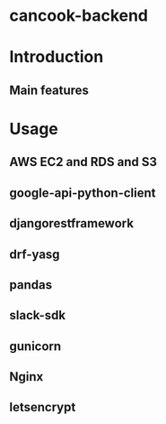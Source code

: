 # cancook-backend

# Introduction
## Main features

# Usage
## AWS EC2 and RDS and S3

## google-api-python-client

## djangorestframework

## drf-yasg

## pandas

## slack-sdk

## gunicorn

## Nginx

## letsencrypt

